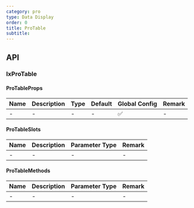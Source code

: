 ```yaml
---
category: pro
type: Data Display
order: 0
title: ProTable
subtitle:
---
```


## API

### IxProTable

#### ProTableProps

| Name | Description | Type | Default | Global Config | Remark |
| --- | --- | --- | --- | --- | --- |
| - | - | - | - | ✅ | - |

#### ProTableSlots

| Name | Description | Parameter Type | Remark |
| --- | --- | --- | --- |
| - | - | - | - |

#### ProTableMethods

| Name | Description | Parameter Type | Remark |
| --- | --- | --- | --- |
| - | - | - | - |

